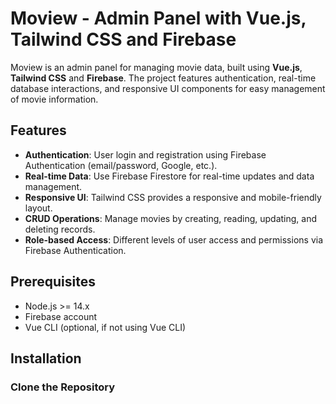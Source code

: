 # Moview - Admin Panel with Vue.js, Tailwind CSS and Firebase

Moview is an admin panel for managing movie data, built using **Vue.js**, **Tailwind CSS** and **Firebase**. The project features authentication, real-time database interactions, and responsive UI components for easy management of movie information.

## Features

- **Authentication**: User login and registration using Firebase Authentication (email/password, Google, etc.).
- **Real-time Data**: Use Firebase Firestore for real-time updates and data management.
- **Responsive UI**: Tailwind CSS provides a responsive and mobile-friendly layout.
- **CRUD Operations**: Manage movies by creating, reading, updating, and deleting records.
- **Role-based Access**: Different levels of user access and permissions via Firebase Authentication.

## Prerequisites

- Node.js >= 14.x
- Firebase account
- Vue CLI (optional, if not using Vue CLI)

## Installation

### Clone the Repository

<!-- ```bash
git clone https://github.com/yourusername/moview-admin-panel.git
cd moview-admin-panel -->